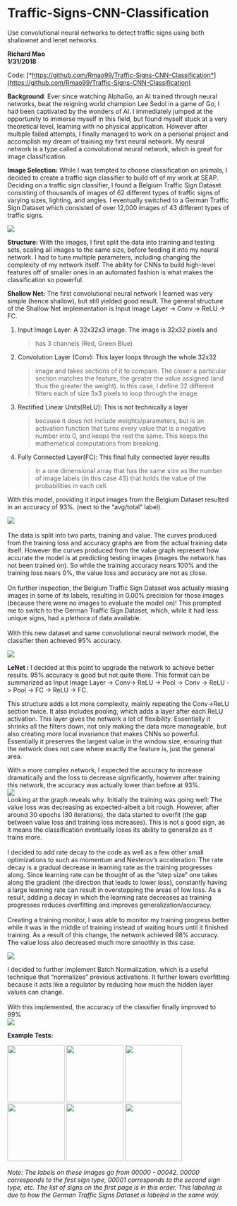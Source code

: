 # Traffic-Signs-CNN-Classification
Use convolutional neural networks to detect traffic signs using both shallownet and lenet networks.

**Richard Mao**\
**1/31/2018**

Code:
[*https://github.com/Rmao99/Traffic-Signs-CNN-Classification*](https://github.com/Rmao99/Traffic-Signs-CNN-Classification)

**Background**: Ever since watching AlphaGo, an AI trained through
neural networks, beat the reigning world champion Lee Sedol in a game of
Go, I had been captivated by the wonders of AI. I immediately jumped at
the opportunity to immerse myself in this field, but found myself stuck
at a very theoretical level, learning with no physical application.
However after multiple failed attempts, I finally managed to work on a
personal project and accomplish my dream of training my first neural
network. My neural network is a type called a convolutional neural
network, which is great for image classification.

**Image Selection:** While I was tempted to choose classification on
animals, I decided to create a traffic sign classifier to build off of
my work at SEAP. Deciding on a traffic sign classifier, I found a
Belgium Traffic Sign Dataset consisting of thousands of images of 62
different types of traffic signs of varying sizes, lighting, and angles.
I eventually switched to a German Traffic Sign Dataset which consisted
of over 12,000 images of 43 different types of traffic signs.

![](/images/image1.png)

**Structure:** With the images, I first split the data into training and
testing sets, scaling all images to the same size, before feeding it
into my neural network. I had to tune multiple parameters, including
changing the complexity of my network itself. The ability for CNNs to
build high-level features off of smaller ones in an automated fashion is
what makes the classification so powerful.

**Shallow Net:** The first convolutional neural network I learned was
very simple (hence shallow), but still yielded good result. The general
structure of the Shallow Net implementation is Input Image Layer -&gt;
Conv -&gt; ReLU -&gt; FC.

1.  Input Image Layer: A 32x32x3 image. The image is 32x32 pixels and
    > has 3 channels (Red, Green Blue)

2.  Convolution Layer (Conv): This layer loops through the whole 32x32
    > image and takes sections of it to compare. The closer a particular
    > section matches the feature, the greater the value assigned (and
    > thus the greater the weight). In this case, I define 32 different
    > filters each of size 3x3 pixels to loop through the image.

3.  Rectified Linear Units(ReLU): This is not technically a layer
    > because it does not include weights/parameters, but is an
    > activation function that turns every value that is a negative
    > number into 0, and keeps the rest the same. This keeps the
    > mathematical computations from breaking.

4.  Fully Connected Layer(FC): This final fully connected layer results
    > in a one dimensional array that has the same size as the number of
    > image labels (in this case 43) that holds the value of the
    > probabilities in each cell.

With this model, providing it input images from the Belgium Dataset
resulted in an accuracy of 93%. (next to the “avg/total” label).

![](/images/image11.png)\
\
The data is split into two parts, training and value. The curves
produced from the training loss and accuracy graphs are from the actual
training data itself. However the curves produced from the value graph
represent how accurate the model is at predicting testing images (images
the network has not been trained on). So while the training accuracy
nears 100% and the training loss nears 0%, the value loss and accuracy
are not as close.\
\
On further inspection, the Belgium Traffic Sign Dataset was actually
missing images in some of its labels, resulting in 0.00% precision for
those images (because there were no images to evaluate the model on)!
This prompted me to switch to the German Traffic Sign Dataset, which,
while it had less unique signs, had a plethora of data available.\
\
With this new dataset and same convolutional neural network model, the
classifier then achieved 95% accuracy.

![](/images/image7.png)

**LeNet :** I decided at this point to upgrade the network to achieve
better results. 95% accuracy is good but not quite there. This format 
can be summarized as Input Image Layer -&gt; Conv-&gt; ReLU -&gt; Pool 
-&gt; Conv -&gt; ReLU -&gt; Pool -&gt; FC -&gt; ReLU -&gt; FC.

This structure adds a lot more complexity, mainly repeating the
Conv-&gt;ReLU section twice. It also includes pooling, which adds a
layer after each ReLU activation. This layer gives the network a lot of
flexibility. Essentially it shrinks all the filters down, not only
making the data more manageable, but also creating more local invariance
that makes CNNs so powerful. Essentially it preserves the largest value
in the window size, ensuring that the network does not care where
exactly the feature is, just the general area.

With a more complex network, I expected the accuracy to increase
dramatically and the loss to decrease significantly, however after
training this network, the accuracy was actually lower than before at
93%.\
![](/images/image12.png)\
Looking at the graph reveals why. Initially the training was going well:
The value loss was decreasing as expected-albeit a bit rough. However,
after around 30 epochs (30 iterations), the data started to overfit (the
gap between value loss and training loss increases). This is not a good
sign, as it means the classification eventually loses its ability to
generalize as it trains more.\
\
I decided to add rate decay to the code as well as a few other small
optimizations to such as momentum and Nesterov’s acceleration. The rate
decay is a gradual decrease in learning rate as the training progresses
along. Since learning rate can be thought of as the “step size” one
takes along the gradient (the direction that leads to lower loss),
constantly having a large learning rate can result in overstepping the
areas of low loss. As a result, adding a decay in which the learning
rate decreases as training progresses reduces overfitting and improves
generalization/accuracy.\
\
Creating a training monitor, I was able to monitor my training progress
better while it was in the middle of training instead of waiting hours
until it finished training. As a result of this change, the network
achieved 98% accuracy. The value loss also decreased much more smoothly
in this case.

![](/images/image9.png)

I decided to further implement Batch Normalization, which is a useful
technique that “normalizes” previous activations. It further lowers
overfitting because it acts like a regulator by reducing how much the
hidden layer values can change.\
\
With this implemented, the accuracy of the classifier finally improved
to 99%\
![](/images/image3.png)

**Example Tests:**

<img src="images/image6.png" width="129.5000524934" height="129.5000524934"> <img src="images/image2.png" width="129.5000524934" height="129.5000524934"> <img src="images/image5.png" width="129.5000524934" height="129.5000524934"> <img src="images/image8.png" width="129.5000524934" height="129.5000524934"> <img src="images/image10.png" width="129.5000524934" height="129.5000524934"> <img src="images/image4.png" width="129.5000524934" height="129.5000524934">

*Note: The labels on these images go from 00000 - 00042. 00000
corresponds to the first sign type, 00001 corresponds to the second sign
type, etc. The list of signs on the first page is in this order. This
labeling is due to how the German Traffic Signs Dataset is labeled in
the same way.*
